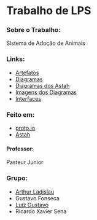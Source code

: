 # Trabalho de LPS

### Sobre o Trabalho:
Sistema de Adoção de Animais

### Links:
- [Artefatos](Artefatos)
- [Diagramas](Diagramas)
- [Diagramas dos Astah](Diagramas/Astah)
- [Imagens dos Diagramas](Diagramas/Imagens)
- [Interfaces](Interfaces)

### Feito em:
- [proto.io](https://proto.io/)
- [Astah](http://astah.net/)

#### Professor: 
Pasteur Junior

### Grupo:
- [Arthur Ladislau](https://github.com/ArthurLPereira)
- Gustavo Fonseca
- [Luiz Gustavo](https://github.com/Luizgustavo358)
- Ricardo Xavier Sena